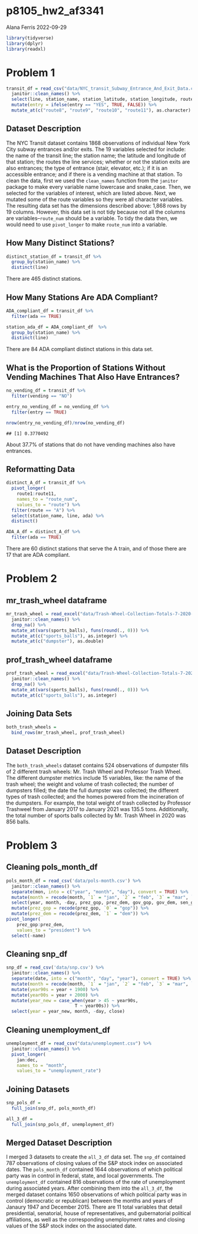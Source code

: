 p8105_hw2_af3341
================
Alana Ferris
2022-09-29

``` r
library(tidyverse)
library(dplyr)
library(readxl)
```

# Problem 1

``` r
transit_df = read_csv("data/NYC_transit_Subway_Entrance_And_Exit_Data.csv") %>%
  janitor::clean_names() %>% 
  select(line, station_name, station_latitude, station_longitude, route1:route11, entry, vending, entrance_type, ada) %>% 
  mutate(entry = ifelse(entry == "YES", TRUE, FALSE)) %>%
  mutate_at(c("route8", "route9", "route10", "route11"), as.character)
```

## Dataset Description

The NYC Transit dataset contains 1868 observations of individual New
York City subway entrances and/or exits. The 19 variables selected for
include: the name of the transit line; the station name; the latitude
and longitude of that station; the routes the line services; whether or
not the station exits are also entrances; the type of entrance (stair,
elevator, etc.); if it is an accessible entrance; and if there is a
vending machine at that station. To clean the data, first we used the
`clean_names` function from the `janitor` package to make every variable
name lowercase and snake_case. Then, we selected for the variables of
interest, which are listed above. Next, we mutated some of the route
variables so they were all character variables. The resulting data set
has the dimensions described above: 1,868 rows by 19 columns. However,
this data set is not tidy because not all the columns are
variables–`route_num` should be a variable. To tidy the data then, we
would need to use `pivot_longer` to make `route_num` into a variable.

## How Many Distinct Stations?

``` r
distinct_station_df = transit_df %>%
  group_by(station_name) %>%
  distinct(line)
```

There are 465 distinct stations.

## How Many Stations Are ADA Compliant?

``` r
ADA_compliant_df = transit_df %>%
  filter(ada == TRUE)

station_ada_df = ADA_compliant_df  %>%
  group_by(station_name) %>%
  distinct(line)
```

There are 84 ADA compliant distinct stations in this data set.

## What is the Proportion of Stations Without Vending Machines That Also Have Entrances?

``` r
no_vending_df = transit_df %>%
  filter(vending == "NO") 

entry_no_vending_df = no_vending_df %>%
  filter(entry == TRUE)

nrow(entry_no_vending_df)/nrow(no_vending_df)
```

    ## [1] 0.3770492

About 37.7% of stations that do not have vending machines also have
entrances.

## Reformatting Data

``` r
distinct_A_df = transit_df %>% 
  pivot_longer(
    route1:route11,
    names_to = "route_num",
    values_to = "route") %>% 
  filter(route == "A") %>% 
  select(station_name, line, ada) %>% 
  distinct()

ADA_A_df = distinct_A_df %>% 
  filter(ada == TRUE)
```

There are 60 distinct stations that serve the A train, and of those
there are 17 that are ADA compliant.

# Problem 2

## mr_trash_wheel dataframe

``` r
mr_trash_wheel = read_excel("data/Trash-Wheel-Collection-Totals-7-2020-2.xlsx", sheet = "Mr. Trash Wheel", range = "A2:O535") %>% 
  janitor::clean_names() %>% 
  drop_na() %>% 
  mutate_at(vars(sports_balls), funs(round(., 0))) %>% 
  mutate_at(c("sports_balls"), as.integer) %>% 
  mutate_at(c("dumpster"), as.double)
```

## prof_trash_wheel dataframe

``` r
prof_trash_wheel = read_excel("data/Trash-Wheel-Collection-Totals-7-2020-2.xlsx", sheet = "Professor Trash Wheel", range = "A2:O117") %>% 
  janitor::clean_names() %>% 
  drop_na() %>% 
  mutate_at(vars(sports_balls), funs(round(., 0))) %>% 
  mutate_at(c("sports_balls"), as.integer)
```

## Joining Data Sets

``` r
both_trash_wheels = 
  bind_rows(mr_trash_wheel, prof_trash_wheel)
```

## Dataset Description

The `both_trash_wheels` dataset contains 524 observations of dumpster
fills of 2 different trash wheels: Mr. Trash Wheel and Professor Trash
Wheel. The different dumpster metrics include 15 variables, like: the
name of the trash wheel; the weight and volume of trash collected; the
number of dumpsters filled; the date the full dumpster was collected;
the different types of trash collected; and the homes powered from the
incineration of the dumpsters. For example, the total weight of trash
collected by Professor Trashweel from January 2017 to January 2021 was
135.5 tons. Additionally, the total number of sports balls collected by
Mr. Trash Wheel in 2020 was 856 balls.

# Problem 3

## Cleaning pols_month_df

``` r
pols_month_df = read_csv('data/pols-month.csv') %>% 
  janitor::clean_names() %>% 
  separate(mon, into = c("year", "month", "day"), convert = TRUE) %>% 
  mutate(month = recode(month, `1` = "jan", `2` = "feb", `3` = "mar", `4` = "apr", `5` = "may", `6` = "jun", `7` = "jul", `8` = "aug", `9` = "sep", `10` = "oct", `11` = "nov", `12` = "dec")) %>% 
  select(year, month, -day, prez_gop, prez_dem, gov_gop, gov_dem, sen_gop, sen_dem, rep_gop, rep_dem) %>% 
  mutate(prez_gop = recode(prez_gop, `0` = "gop")) %>% 
  mutate(prez_dem = recode(prez_dem, `1` = "dem")) %>% 
pivot_longer(
    prez_gop:prez_dem,
    values_to = "president") %>% 
  select(-name)
```

## Cleaning snp_df

``` r
snp_df = read_csv('data/snp.csv') %>% 
  janitor::clean_names() %>% 
  separate(date, into = c("month", "day", "year"), convert = TRUE) %>%
  mutate(month = recode(month, `1` = "jan", `2` = "feb", `3` = "mar", `4` = "apr", `5` = "may", `6` = "jun", `7` = "jul", `8` = "aug", `9` = "sep", `10` = "oct", `11` = "nov", `12` = "dec")) %>% 
  mutate(year90s = year + 1900) %>%
  mutate(year00s = year + 2000) %>%
  mutate(year_new = case_when(year > 45 ~ year90s,
                          T ~ year00s)) %>%
  select(year = year_new, month, -day, close)
```

## Cleaning unemployment_df

``` r
unemployment_df = read_csv("data/unemployment.csv") %>% 
  janitor::clean_names() %>% 
  pivot_longer(
    jan:dec,
    names_to = "month",
    values_to = "unemployment_rate")
```

## Joining Datasets

``` r
snp_pols_df = 
  full_join(snp_df, pols_month_df)

all_3_df = 
  full_join(snp_pols_df, unemployment_df)
```

## Merged Dataset Description

I merged 3 datasets to create the `all_3_df` data set. The `snp_df`
contained 787 observations of closing values of the S&P stock index on
associated dates. The `pols_month_df` contained 1644 observations of
which political party was in control in federal, state, and local
governments. The `unemployment_df` contained 816 observations of the
rate of unemployment during associated years. After combining them into
the `all_3_df`, the merged dataset contains 1650 observations of which
political party was in control (democratic or republican) between the
months and years of Janaury 1947 and December 2015. There are 11 total
variables that detail presidential, senatorial, house of
representatives, and gubernatorial political affiliations, as well as
the corresponding unemployment rates and closing values of the S&P stock
index on the associated date.
